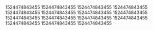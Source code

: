 1524474843455
1524474843455
1524474843455
1524474843455
1524474843455
1524474843455
1524474843455
1524474843455
1524474843455
1524474843455
1524474843455
1524474843455
1524474843455
1524474843455
1524474843455